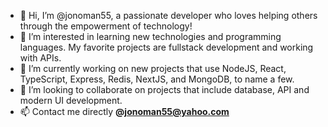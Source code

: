 - 👋 Hi, I’m @jonoman55, a passionate developer who loves helping others through the empowerment of technology!
- 👀 I’m interested in learning new technologies and programming languages. My favorite projects are fullstack development and working with APIs.
- 🌱 I’m currently working on new projects that use NodeJS, React, TypeScript, Express, Redis, NextJS, and MongoDB, to name a few. 
- 💞️ I’m looking to collaborate on projects that include database, API and modern UI development.
- 📫 Contact me directly <b>@</b><b href="mailto:jonoman55@yahoo.com">jonoman55@yahoo.com</b>

<!---
jonoman55/jonoman55 is a ✨ special ✨ repository because its `README.md` (this file) appears on your GitHub profile.
You can click the Preview link to take a look at your changes.
--->
